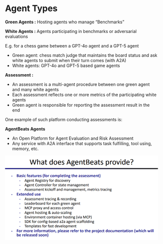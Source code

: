 # Agent Types

**Green Agents :** Hosting agents who manage “Benchmarks”

**White Agents :** Agents participating in benchmarks or adversarial evaluations

E.g. for a chess game between a GPT-4o agent and a GPT-5 agent

- Green agent: chess match judge that maintains the board status and ask white agents to
submit when their turn comes (with A2A)
- White agents: GPT-4o and GPT-5 based game agents

**Assessment :** 

- An assessment is a multi-agent procedure between one green agent and many white
agents
- Each assessment reflects one or more metrics of the participating white agents
- Green agent is responsible for reporting the assessment result in the end

One example of such platform conducting assessments is:

**AgentBeats Agents**

- An Open Platform for Agent Evaluation and Risk Assessment
- Any service with A2A interface that supports task fulfilling, tool using, memory, etc.

![Screenshot 2025-10-02 at 6.41.26 PM.png](Agent%20Types%202804c0b816088047a17ec9f67dc967a3/Screenshot_2025-10-02_at_6.41.26_PM.png)